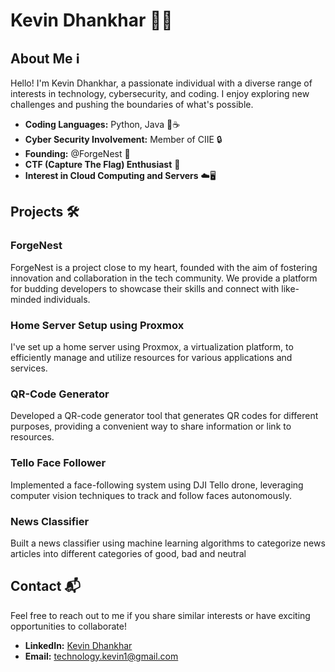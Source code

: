 # Kevin Dhankhar 👨‍💻

## About Me ℹ️
Hello! I'm Kevin Dhankhar, a passionate individual with a diverse range of interests in technology, cybersecurity, and coding. I enjoy exploring new challenges and pushing the boundaries of what's possible.

- **Coding Languages:** Python, Java 🐍☕
- **Cyber Security Involvement:** Member of CIIE 🔒
- **Founding:** @ForgeNest 🚀
- **CTF (Capture The Flag) Enthusiast** 🚩
- **Interest in Cloud Computing and Servers** ☁️🖥️

## Projects 🛠️

### ForgeNest
ForgeNest is a project close to my heart, founded with the aim of fostering innovation and collaboration in the tech community. We provide a platform for budding developers to showcase their skills and connect with like-minded individuals.

### Home Server Setup using Proxmox
I've set up a home server using Proxmox, a virtualization platform, to efficiently manage and utilize resources for various applications and services.

### QR-Code Generator
Developed a QR-code generator tool that generates QR codes for different purposes, providing a convenient way to share information or link to resources.

### Tello Face Follower
Implemented a face-following system using DJI Tello drone, leveraging computer vision techniques to track and follow faces autonomously.

### News Classifier
Built a news classifier using machine learning algorithms to categorize news articles into different categories of good, bad and neutral

## Contact 📬
Feel free to reach out to me if you share similar interests or have exciting opportunities to collaborate!

- **LinkedIn:** [Kevin Dhankhar](https://www.linkedin.com/in/kevin-dhankhar-5126a2245/) 
- **Email:** technology.kevin1@gmail.com
